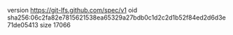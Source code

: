 version https://git-lfs.github.com/spec/v1
oid sha256:06c2fa82e7815621538ea65329a27bdb0c1d2c2d1b52f84ed2d6d3e71de05413
size 17066
